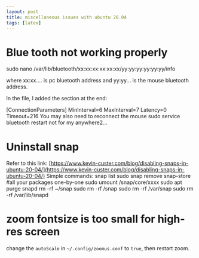 ```yaml
---
layout: post
title: miscellaneous issues with ubuntu 20.04
tags: [latex]
---
```


# Blue tooth not working properly
sudo nano /var/lib/bluetooth/xx\:xx\:xx\:xx\:xx\:xx/yy\:yy\:yy\:yy\:yy\:yy/info

where xx:xx.... is pc bluetooth address and yy:yy... is the mouse bluetooth address.

In the file, I added the section at the end:

[ConnectionParameters]
MinInterval=6
MaxInterval=7
Latency=0
Timeout=216
You may also need to reconnect the mouse sudo service bluetooth restart
not for my anywhere2...

# Uninstall snap

Refer to this link: [https://www.kevin-custer.com/blog/disabling-snaps-in-ubuntu-20-04/](https://www.kevin-custer.com/blog/disabling-snaps-in-ubuntu-20-04/)
Simple commands:
snap list
sudo snap remove snap-store #all your packages one-by-one
sudo umount /snap/core/xxxx
sudo apt purge snapd
rm -rf ~/snap
sudo rm -rf /snap
sudo rm -rf /var/snap
sudo rm -rf /var/lib/snapd

# zoom fontsize is too small for high-res screen

change the `autoScale` in `~/.config/zoomus.conf` to `true`, then restart zoom.
